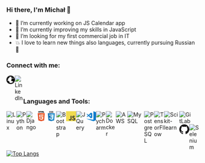 ### Hi there, I'm Michał 👋

- 🔭 I’m currently working on JS Calendar app
- 🌱 I’m currently improving my skills in JavaScript
- 👯 I’m looking for my first commercial job in IT
- :boom: I love to learn new things also languages, currently pursuing Russian :muscle:

### Connect with me:

[<img align="left" alt="michalmarszalek.site" width="22px" src="https://raw.githubusercontent.com/iconic/open-iconic/master/svg/globe.svg" />][website]
[<img align="left" alt="LinkedIn" width="22px" src="https://cdn.jsdelivr.net/npm/simple-icons@v3/icons/linkedin.svg" />][linkedin]


<br />
<br/>

### Languages and Tools:


<img align="left" alt="Linux" width="26px" src="https://upload.wikimedia.org/wikipedia/commons/thumb/3/35/Tux.svg/1200px-Tux.svg.png" />
<img align="left" alt="Python" width="26px" src="https://upload.wikimedia.org/wikipedia/commons/thumb/c/c3/Python-logo-notext.svg/1024px-Python-logo-notext.svg.png" />
<img align="left" alt="Django" width="26px" src="https://verbose-equals-true.gitlab.io/django-postgres-vue-gitlab-ecs/django.jpg" />

<img align="left" alt="HTML5" width="26px" src="https://raw.githubusercontent.com/github/explore/80688e429a7d4ef2fca1e82350fe8e3517d3494d/topics/html/html.png" />
<img align="left" alt="CSS3" width="26px" src="https://raw.githubusercontent.com/github/explore/80688e429a7d4ef2fca1e82350fe8e3517d3494d/topics/css/css.png" />
<img align="left" alt="Bootstrap" width="26px" src="https://upload.wikimedia.org/wikipedia/commons/thumb/b/b2/Bootstrap_logo.svg/768px-Bootstrap_logo.svg.png" />
<img align="left" alt="JavaScript" width="26px" src="https://raw.githubusercontent.com/github/explore/80688e429a7d4ef2fca1e82350fe8e3517d3494d/topics/javascript/javascript.png" />
<img align="left" alt="JQuery" width="26px" src="https://openjsf.org/wp-content/uploads/sites/84/2019/10/jquery-logo-vertical_large_square.png" />
<img align="left" alt="Visual Studio Code" width="26px" src="https://raw.githubusercontent.com/github/explore/80688e429a7d4ef2fca1e82350fe8e3517d3494d/topics/visual-studio-code/visual-studio-code.png" />
<img align="left" alt="Pycharm" width="26px" src="https://upload.wikimedia.org/wikipedia/commons/thumb/a/a1/PyCharm_Logo.svg/1024px-PyCharm_Logo.svg.png" />

<img align="left" alt="Docker" width="26px" src="https://www.docker.com/sites/default/files/d8/styles/role_icon/public/2019-07/vertical-logo-monochromatic.png?itok=erja9lKc" />
<img align="left" alt="AWS" width="30px" src="https://upload.wikimedia.org/wikipedia/commons/thumb/9/93/Amazon_Web_Services_Logo.svg/1200px-Amazon_Web_Services_Logo.svg.png" />

<img align="left" alt="MySQL" width="44px" src="https://download.logo.wine/logo/MySQL/MySQL-Logo.wine.png" />
<img align="left" alt="PostgreSQL" width="26px" src="https://upload.wikimedia.org/wikipedia/commons/2/29/Postgresql_elephant.svg" />


<img align="left" alt="TensorFlow" width="26px" src="https://upload.wikimedia.org/wikipedia/commons/thumb/2/2d/Tensorflow_logo.svg/1200px-Tensorflow_logo.svg.png" />
<img align="left" alt="Scikit-learn" width="40px" src="https://upload.wikimedia.org/wikipedia/commons/thumb/0/05/Scikit_learn_logo_small.svg/260px-Scikit_learn_logo_small.svg.png" />

<img align="left" alt="GitLab" width="30px" src="https://about.gitlab.com/images/press/logo/jpg/gitlab-icon-1-color-black-rgb.jpg" />
<img align="left" alt="GitHub" width="26px" src="https://raw.githubusercontent.com/github/explore/78df643247d429f6cc873026c0622819ad797942/topics/github/github.png" />

<img align="left" alt="Selenium" width="26px" src="https://camo.githubusercontent.com/74ed64243ba05754329bc527cd4240ebd1c087a1/68747470733a2f2f73656c656e69756d2e6465762f696d616765732f73656c656e69756d5f6c6f676f5f7371756172655f677265656e2e706e67" />


<br/>
<br/>
<br/>


[![Top Langs](https://github-readme-stats.vercel.app/api/top-langs/?username=marszalekm&layout=compact)](https://github.com/marszalekm/github-readme-stats)


[website]: https://michalmarszalek.site
[linkedin]: https://www.linkedin.com/in/mic-marszalek/
[gitlab]: https://gitlab.com/marszalekm
